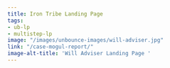 ```yaml
---
title: Iron Tribe Landing Page
tags:
- ub-lp
- multistep-lp
image: "/images/unbounce-images/will-adviser.jpg"
link: "/case-mogul-report/"
image-alt-title: 'Will Adviser Landing Page '
---
```


